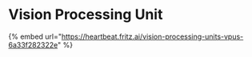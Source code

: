 # Vision Processing Unit

{% embed url="https://heartbeat.fritz.ai/vision-processing-units-vpus-6a33f282322e" %}







